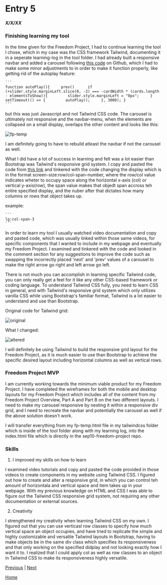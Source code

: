 # Entry 5
##### X/X/XX

### Finishing learning my tool
In the time given for the Freedom Project, I had to continue learning the tool I chose, which in my case was the CSS framework Tailwind, documenting it in a seperate learning-log in the tool folder. I had already built a responsive navbar and added a carousel following [this code](https://github.com/JAFSCodeSchool/multi-card-carousel-using-tailwind-and-javascript/tree/master) on Github, which I had to make some minor adjustments to in order to make it function properly, like getting rid of the autoplay feature:

    ```
    function autoPlay(){     prev()      if (+slider.style.marginLeft.slice(0, -2) === -cardWidth * (cards.length - elementsToShow)){         slider.style.marginLeft = "0px";     }      setTimeout(() => {         autoPlay();     }, 3000); }
    ```

but this was just Javascript and not Tailwind CSS code. The carousel is ultimately not responsive and the navbar-menu, when the elements are collapsed on a small display, overlaps the other content and looks like this:

![fp-temp](https://github.com/jacobl3371/sep10-freedom-project/assets/146866607/01bb43d5-1337-4c5a-8c71-875c4b2dd67b)

I am definitely going to have to rebuild atleast the navbar if not the carousel as well.

What I did have a lot of success in learning and felt was a lot easier than Bootstrap was Tailwind's responsive grid system. I copy and pasted the code from [this link](https://github.com/Crackiii/custom-tags-input/blob/master/responsive-grid/grid.html) and tinkered with the code changing the display which is in the format screen-size:row/col-span-number, where the row/col value indicates wheter to occupy space along the horizontal x-axis (col) or vertical y-axis(row), the span value makes that objedt span accross teh entire specified display, and the nuber after that dictates how many columns or rows that object takes up.

example:

    ```
    lg:col-span-3
    ```
In order to learn my tool I usually watched video documentation and copy and pasted code, which was usually linked within those same videos, for specific components that I wanted to include in my webpage and eventually my Freedom Project. I examined and tinkered with the code and looked in the comment section for any suggestions to improve the code such as swapping the incorrectly placed 'next' and 'prev' values of a carousel to make the right arrow go right and left arrow go left.

There is not much you can accomplish in learning specific Tailwind code, you can only really get a feel for it like any other CSS-based framework or coding language. To understand Tailwind CSS fully, you need to learn CSS in general, and with Tailwind's responsive grid system which only utilizes vanilla CSS while using Bootstrap's familiar format, Tailwind is a lot easier to understand and use than Bootstrap.

Original code for Tailwind grid:

![original](https://github.com/jacobl3371/sep10-freedom-project/assets/146866607/4d80d155-7110-49f0-9897-0b1c9942f98f)


What I changed:

![altered](https://github.com/jacobl3371/sep10-freedom-project/assets/146866607/d0e0e4b4-93cc-4a5e-83cc-c1336234b516)

I will definitely be using Tailwind to build the responsive grid layout for the Freedom Project, as it is much easier to use than Bootstrap to achieve the specific desired layout including horizontal columns as well as vertical rows.

### Freedom Project MVP
I am currently working towards the minimum viable product for my Freedom Project. I have completed the wireframes for both the mobile and desktop layouts for my Freedom Project which includes all of the content from my Freedom Project Overview, Part A and Part B on the two different layouts. I need to make my carousel responsive by nesting it within a responsive div grid, and I need to recreate the navbar and potentially the carousel as well if the above solution doesn't work.

I will transfer everything from my fp-temp.html file in my tailwindcss folder which is inside of the tool folder along with my learning log, into the index.html file which is directly in the sep10-freedom-project repo.

### Skills

1. I improved my skills on how to learn
   
I examined video tutorials and copy and pasted the code provided in those videos to create components in my website using Tailwind CSS. I figured out how to create and alter a responsive grid, in which you can control teh amount of horizontala and vertical space and item takes up in your webpage. With my previous knowledge on HTML and CSS I was able to figure out the Tailwind CSS responsive grid system, not requiring any other documentation or external sources.

2. Creativity
   
I strengthened my creativity when learning Tailwind CSS on my own. I figured out that you can use verticasl row classes to specify how much vertical space an object occupies, and have tried to replicate the simple and highly customizable and versatile Tailwind layouts in Bootstrap, having to make objects be in the same div class which specifies its responsiveness and that only working on the specified didplay and not looking exactly how I want it to. I realized that I could apply col as well as row classes to an object in Tailwind CSS to make its responsiveness highly versatile.

[Previous](entry04.md) | [Next](entry06.md)

[Home](../README.md)
